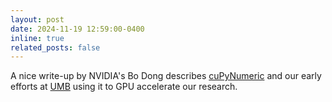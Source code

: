 ```yaml
---
layout: post
date: 2024-11-19 12:59:00-0400
inline: true
related_posts: false
---
```


A nice write-up by NVIDIA's Bo Dong describes <a href="https://blogs.nvidia.com/blog/cupynumeric-gpu-acceleration/">cuPyNumeric</a> and our early efforts at <a href="umb.edu">UMB</a> using it to GPU accelerate our research.
